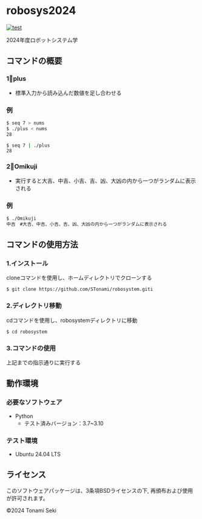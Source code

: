 # robosys2024
[![test](https://github.com/STonami/robosys2024/actions/workflows/test.yml/badge.svg)](https://github.com/STonami/robosys2024/actions/workflows/test.yml)

2024年度ロボットシステム学

## コマンドの概要

### 1⃣plus
- 標準入力から読み込んだ数値を足し合わせる

### 例

```bash
$ seq 7 > nums
$ ./plus < nums
28
```

```bash
$ seq 7 | ./plus
28
```

### 2⃣Omikuji
- 実行すると大吉、中吉、小吉、吉、凶、大凶の内から一つがランダムに表示される

### 例

```bash
$ ./Omikuji
中吉　#大吉、中吉、小吉、吉、凶、大凶の内から一つがランダムに表示される
```

## コマンドの使用方法

### 1.インストール
cloneコマンドを使用し、ホームディレクトリでクローンする
```
$ git clone https://github.com/STonami/robosystem.giti
```

### 2.ディレクトリ移動
cdコマンドを使用し、robosystemディレクトリに移動
```
$ cd robosystem
```

### 3.コマンドの使用
上記までの指示通りに実行する

## 動作環境

### 必要なソフトウェア
- Python
  - テスト済みバージョン：3.7~3.10
    
### テスト環境
- Ubuntu 24.04 LTS

## ライセンス
このソフトウェアパッケージは、3条項BSDライセンスの下, 再頒布および使用が許可されます。

©2024 Tonami Seki
